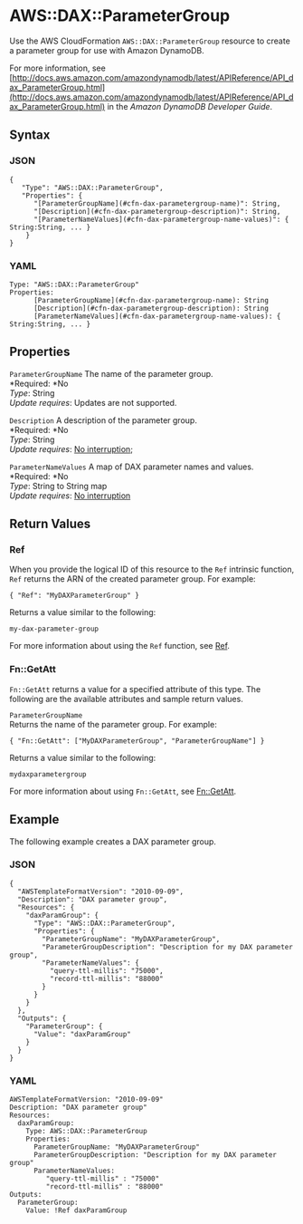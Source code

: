 # AWS::DAX::ParameterGroup<a name="aws-resource-dax-parametergroup"></a>

Use the AWS CloudFormation `AWS::DAX::ParameterGroup` resource to create a parameter group for use with Amazon DynamoDB\.

For more information, see [http://docs.aws.amazon.com/amazondynamodb/latest/APIReference/API_dax_ParameterGroup.html](http://docs.aws.amazon.com/amazondynamodb/latest/APIReference/API_dax_ParameterGroup.html) in the *Amazon DynamoDB Developer Guide*\.

## Syntax<a name="aws-resource-dax-parametergroup-syntax"></a>

### JSON<a name="aws-resource-dax-parametergroup-syntax.json"></a>

```
{
   "Type": "AWS::DAX::ParameterGroup",
   "Properties": {
      "[ParameterGroupName](#cfn-dax-parametergroup-name)": String,
      "[Description](#cfn-dax-parametergroup-description)": String,
      "[ParameterNameValues](#cfn-dax-parametergroup-name-values)": { String:String, ... }
    }
}
```

### YAML<a name="aws-resource-dax-parametergroup-syntax.yaml"></a>

```
Type: "AWS::DAX::ParameterGroup"
Properties:
      [ParameterGroupName](#cfn-dax-parametergroup-name): String
      [Description](#cfn-dax-parametergroup-description): String
      [ParameterNameValues](#cfn-dax-parametergroup-name-values): { String:String, ... }
```

## Properties<a name="aws-resource-dax-parametergroup-properties"></a>

`ParameterGroupName`  <a name="cfn-dax-parametergroup-name"></a>
The name of the parameter group\.  
*Required: *No  
*Type*: String  
*Update requires*: Updates are not supported\.

`Description`  <a name="cfn-dax-parametergroup-description"></a>
A description of the parameter group\.   
*Required: *No  
*Type*: String  
*Update requires*: [No interruption](using-cfn-updating-stacks-update-behaviors.md#update-no-interrupt);

`ParameterNameValues`  <a name="cfn-dax-parametergroup-name-values"></a>
A map of DAX parameter names and values\.  
*Required: *No  
*Type*: String to String map  
*Update requires*: [No interruption](using-cfn-updating-stacks-update-behaviors.md#update-no-interrupt)

## Return Values<a name="aws-resource-dax-parametergroup-returnvalues"></a>

### Ref<a name="w3ab2c21c10d295c11b2"></a>

When you provide the logical ID of this resource to the `Ref` intrinsic function, `Ref` returns the ARN of the created parameter group\. For example:

```
{ "Ref": "MyDAXParameterGroup" }
```

Returns a value similar to the following:

```
my-dax-parameter-group
```

For more information about using the `Ref` function, see [Ref](intrinsic-function-reference-ref.md)\.

### Fn::GetAtt<a name="w3ab2c21c10d295c11b4"></a>

`Fn::GetAtt` returns a value for a specified attribute of this type\. The following are the available attributes and sample return values\.

`ParameterGroupName`  
Returns the name of the parameter group\. For example:  

```
{ "Fn::GetAtt": ["MyDAXParameterGroup", "ParameterGroupName"] }
```
Returns a value similar to the following:  

```
mydaxparametergroup
```

For more information about using `Fn::GetAtt`, see [Fn::GetAtt](intrinsic-function-reference-getatt.md)\.

## Example<a name="aws-resource-dax-parametergroup-examples"></a>

The following example creates a DAX parameter group\.

### JSON<a name="aws-resource-dax-parametergroup-example.json"></a>

```
{
  "AWSTemplateFormatVersion": "2010-09-09",
  "Description": "DAX parameter group",
  "Resources": {
    "daxParamGroup": {
      "Type": "AWS::DAX::ParameterGroup",
      "Properties": {
        "ParameterGroupName": "MyDAXParameterGroup",
        "ParameterGroupDescription": "Description for my DAX parameter group",
        "ParameterNameValues": {
          "query-ttl-millis": "75000",
          "record-ttl-millis": "88000"
        }
      }
    }
  },
  "Outputs": {
    "ParameterGroup": {
      "Value": "daxParamGroup"
    }
  }
}
```

### YAML<a name="aws-resource-dax-cluster-parametergroup.yaml"></a>

```
AWSTemplateFormatVersion: "2010-09-09"
Description: "DAX parameter group"
Resources:
  daxParamGroup:
    Type: AWS::DAX::ParameterGroup
    Properties:
      ParameterGroupName: "MyDAXParameterGroup" 
      ParameterGroupDescription: "Description for my DAX parameter group" 
      ParameterNameValues:
         "query-ttl-millis" : "75000"
         "record-ttl-millis" : "88000"
Outputs:
  ParameterGroup:
    Value: !Ref daxParamGroup
```